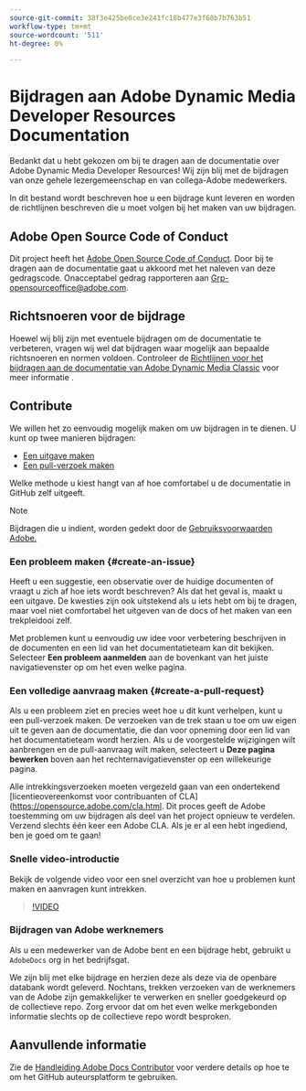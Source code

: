 ```yaml
---
source-git-commit: 38f3e425be0ce3e241fc18b477e3f68b7b763b51
workflow-type: tm+mt
source-wordcount: '511'
ht-degree: 0%

---
```

# Bijdragen aan Adobe Dynamic Media Developer Resources Documentation

Bedankt dat u hebt gekozen om bij te dragen aan de documentatie over Adobe Dynamic Media Developer Resources! Wij zijn blij met de bijdragen van onze gehele lezergemeenschap en van collega-Adobe medewerkers.

In dit bestand wordt beschreven hoe u een bijdrage kunt leveren en worden de richtlijnen beschreven die u moet volgen bij het maken van uw bijdragen.

## Adobe Open Source Code of Conduct

Dit project heeft het [Adobe Open Source Code of Conduct](code-of-conduct.md). Door bij te dragen aan de documentatie gaat u akkoord met het naleven van deze gedragscode. Onacceptabel gedrag rapporteren aan [Grp-opensourceoffice@adobe.com](mailto:Grp-opensourceoffice@adobe.com).

## Richtsnoeren voor de bijdrage

Hoewel wij blij zijn met eventuele bijdragen om de documentatie te verbeteren, vragen wij wel dat bijdragen waar mogelijk aan bepaalde richtsnoeren en normen voldoen. Controleer de [Richtlijnen voor het bijdragen aan de documentatie van Adobe Dynamic Media Classic](guidelines.md) voor meer informatie .

## Contribute

We willen het zo eenvoudig mogelijk maken om uw bijdragen in te dienen. U kunt op twee manieren bijdragen:

* [Een uitgave maken](#create-an-issue)
* [Een pull-verzoek maken](#create-a-pull-request)

Welke methode u kiest hangt van af hoe comfortabel u de documentatie in GitHub zelf uitgeeft.

>[!NOTE]
>
>Bijdragen die u indient, worden gedekt door de [Gebruiksvoorwaarden Adobe.](https://www.adobe.com/legal/terms.html)

### Een probleem maken {#create-an-issue}

Heeft u een suggestie, een observatie over de huidige documenten of vraagt u zich af hoe iets wordt beschreven? Als dat het geval is, maakt u een uitgave. De kwesties zijn ook uitstekend als u iets hebt om bij te dragen, maar voel niet comfortabel het uitgeven van de docs of het maken van een trekpleidooi zelf.

Met problemen kunt u eenvoudig uw idee voor verbetering beschrijven in de documenten en een lid van het documentatieteam kan dit bekijken. Selecteer **Een probleem aanmelden** aan de bovenkant van het juiste navigatievenster op om het even welke pagina.

### Een volledige aanvraag maken {#create-a-pull-request}

Als u een probleem ziet en precies weet hoe u dit kunt verhelpen, kunt u een pull-verzoek maken. De verzoeken van de trek staan u toe om uw eigen uit te geven aan de documentatie, die dan voor opneming door een lid van het documentatieteam wordt herzien. Als u de voorgestelde wijzigingen wilt aanbrengen en de pull-aanvraag wilt maken, selecteert u **Deze pagina bewerken** boven aan het rechternavigatievenster op een willekeurige pagina.

Alle intrekkingsverzoeken moeten vergezeld gaan van een ondertekend [licentieovereenkomst voor contribuanten of CLA] (https://opensource.adobe.com/cla.html. Dit proces geeft de Adobe toestemming om uw bijdragen als deel van het project opnieuw te verdelen. Verzend slechts één keer een Adobe CLA. Als je er al een hebt ingediend, ben je goed om te gaan!

### Snelle video-introductie

Bekijk de volgende video voor een snel overzicht van hoe u problemen kunt maken en aanvragen kunt intrekken.

>[!VIDEO](https://video.tv.adobe.com/v/27069)

### Bijdragen van Adobe werknemers

Als u een medewerker van de Adobe bent en een bijdrage hebt, gebruikt u `AdobeDocs` org in het bedrijfsgat.

We zijn blij met elke bijdrage en herzien deze als deze via de openbare databank wordt geleverd. Nochtans, trekken verzoeken van de werknemers van de Adobe zijn gemakkelijker te verwerken en sneller goedgekeurd op de collectieve repo. Zorg ervoor dat om het even welke merkgebonden informatie slechts op de collectieve repo wordt besproken.

## Aanvullende informatie

Zie de [Handleiding Adobe Docs Contributor](https://experienceleague.adobe.com/docs/contributor/contributor-guide/introduction.html?lang=nl-NL) voor verdere details op hoe te om het GitHub auteursplatform te gebruiken.

